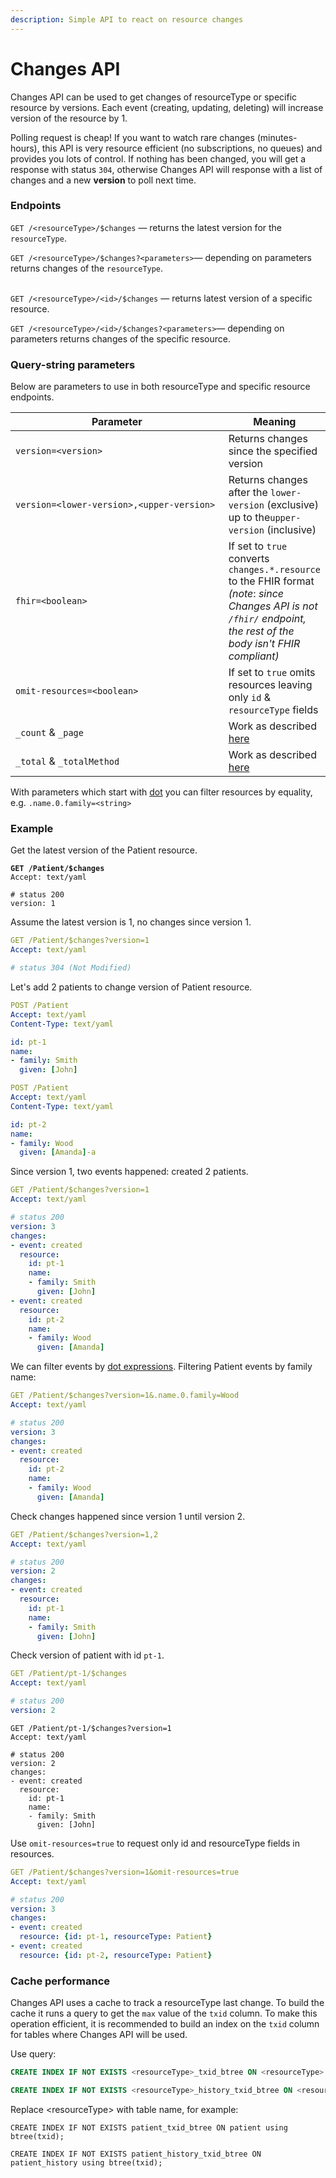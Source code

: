```yaml
---
description: Simple API to react on resource changes
---
```


# Changes API

Changes API can be used to get changes of resourceType or specific resource by versions. Each event (creating, updating, deleting) will increase version of the resource by 1.

Polling request is cheap! If you want to watch rare changes (minutes-hours), this API is very resource efficient (no subscriptions, no queues) and provides you lots of control. If nothing has been changed, you will get a response with status `304`, otherwise Changes API will response with a list of changes and a new **version** to poll next time.

### Endpoints

`GET /<resourceType>/$changes` — returns the latest version for the `resourceType`.

`GET /<resourceType>/$changes?<parameters>`— depending on parameters returns changes of the `resourceType`.&#x20;

\
`GET /<resourceType>/<id>/$changes`  — returns latest version of a specific resource.

`GET /<resourceType>/<id>/$changes?<parameters>`— depending on parameters returns changes of the specific resource.&#x20;

### Query-string parameters

Below are parameters to use in both resourceType and specific resource endpoints.

<table><thead><tr><th width="434">Parameter</th><th>Meaning</th></tr></thead><tbody><tr><td><code>version=&#x3C;version></code></td><td>Returns changes since the specified version</td></tr><tr><td><code>version=&#x3C;lower-version>,&#x3C;upper-version></code></td><td>Returns changes after the <code>lower-version</code> (exclusive) up to the<code>upper-version</code> (inclusive)</td></tr><tr><td><code>fhir=&#x3C;boolean></code></td><td>If set to <code>true</code> converts <code>changes.*.resource</code> to the FHIR format<br><em>(note</em>: <em>since Changes API is not <code>/fhir/</code> endpoint, the rest of the body isn't FHIR compliant)</em></td></tr><tr><td><code>omit-resources=&#x3C;boolean></code></td><td>If set to <code>true</code> omits resources leaving only <code>id</code> &#x26; <code>resourceType</code> fields</td></tr><tr><td><code>_count</code> &#x26; <code>_page</code></td><td>Work as described <a href="https://docs.aidbox.app/api-1/fhir-api/search-1/_count-and-_page">here</a></td></tr><tr><td><code>_total</code> &#x26; <code>_totalMethod</code></td><td>Work as described <a href="https://docs.aidbox.app/api-1/fhir-api/search-1/_total-or-_countmethod">here</a></td></tr></tbody></table>

With parameters which start with [dot](../fhir-api/search-1/.-expressions.md) you can filter resources by equality, e.g. `.name.0.family=<string>`

### Example

Get the latest version of the Patient resource.

<pre class="language-yaml"><code class="lang-yaml"><strong>GET /Patient/$changes
</strong>Accept: text/yaml

# status 200
version: 1
</code></pre>

Assume the latest version is 1, no changes since version 1.

```yaml
GET /Patient/$changes?version=1
Accept: text/yaml

# status 304 (Not Modified)
```

Let's add 2 patients to change version of Patient resource.

```yaml
POST /Patient
Accept: text/yaml
Content-Type: text/yaml

id: pt-1
name:
- family: Smith
  given: [John]
```

```yaml
POST /Patient
Accept: text/yaml
Content-Type: text/yaml

id: pt-2
name:
- family: Wood
  given: [Amanda]-a
```

Since version 1, two events happened: created 2 patients.

```yaml
GET /Patient/$changes?version=1
Accept: text/yaml

# status 200
version: 3
changes:
- event: created
  resource:
    id: pt-1
    name:
    - family: Smith
      given: [John]
- event: created
  resource:
    id: pt-2
    name:
    - family: Wood
      given: [Amanda]
```

We can filter events by [dot expressions](../fhir-api/search-1/.-expressions.md). Filtering Patient events by family name:

```yaml
GET /Patient/$changes?version=1&.name.0.family=Wood
Accept: text/yaml

# status 200
version: 3
changes:
- event: created
  resource:
    id: pt-2
    name:
    - family: Wood
      given: [Amanda]
```

Check changes happened since version 1 until version 2.

```yaml
GET /Patient/$changes?version=1,2
Accept: text/yaml

# status 200
version: 2
changes:
- event: created
  resource:
    id: pt-1
    name:
    - family: Smith
      given: [John]
```

Check version of patient with id `pt-1`.

```yaml
GET /Patient/pt-1/$changes
Accept: text/yaml

# status 200
version: 2
```

```
GET /Patient/pt-1/$changes?version=1
Accept: text/yaml

# status 200
version: 2
changes:
- event: created
  resource:
    id: pt-1
    name:
    - family: Smith
      given: [John]
```

Use `omit-resources=true` to request only id and resourceType fields in resources.

```yaml
GET /Patient/$changes?version=1&omit-resources=true
Accept: text/yaml

# status 200
version: 3
changes:
- event: created
  resource: {id: pt-1, resourceType: Patient}
- event: created
  resource: {id: pt-2, resourceType: Patient}
```

### Cache performance

Changes API uses a cache to track a resourceType last change. To build the cache it runs a query to get the `max` value of the `txid` column. To make this operation efficient, it is recommended to build an index on the `txid` column for tables where Changes API will be used.

Use query:

```sql
CREATE INDEX IF NOT EXISTS <resourceType>_txid_btree ON <resourceType> using btree(txid);

CREATE INDEX IF NOT EXISTS <resourceType>_history_txid_btree ON <resourceType>_history using btree(txid);
```

Replace \<resourceType> with table name, for example:

`CREATE INDEX IF NOT EXISTS patient_txid_btree ON patient using btree(txid);`

`CREATE INDEX IF NOT EXISTS patient_history_txid_btree ON patient_history using btree(txid);`
